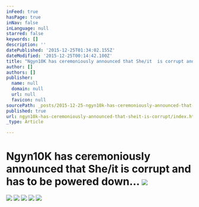 ```yaml
---
inFeed: true
hasPage: true
inNav: false
inLanguage: null
starred: false
keywords: []
description: ''
datePublished: '2015-12-25T01:34:02.155Z'
dateModified: '2015-12-25T00:14:42.100Z'
title: "Ngyn10K has ceremoniously announced that She/it  is corrupt and has to be powered down...\_"
author: []
authors: []
publisher:
  name: null
  domain: null
  url: null
  favicon: null
sourcePath: _posts/2015-12-25-ngyn10k-has-ceremoniously-announced-that-sheit-is-corrupt.md
published: true
url: ngyn10k-has-ceremoniously-announced-that-sheit-is-corrupt/index.html
_type: Article

---
```

# Ngyn10K has ceremoniously announced that She/it is corrupt and has to be powered down... ![](https://the-grid-user-content.s3-us-west-2.amazonaws.com/e8ef5c8e-81c9-43eb-bcf8-3b156a181996.png)
![](https://the-grid-user-content.s3-us-west-2.amazonaws.com/53dbff87-eb02-488f-b9e4-79ad2ec1e5e1.png)
![](https://the-grid-user-content.s3-us-west-2.amazonaws.com/81a99360-9f56-449d-b6c1-7d281c7c7f07.png)
![](https://the-grid-user-content.s3-us-west-2.amazonaws.com/28a5ce9b-2703-42a7-b970-36fce48729f8.png)
![](https://the-grid-user-content.s3-us-west-2.amazonaws.com/0900d1e4-f478-40d3-942b-3b7a8bc7ecc7.png)
![](https://the-grid-user-content.s3-us-west-2.amazonaws.com/cbf41b43-1963-4ac0-8b04-a826ed31af17.png)